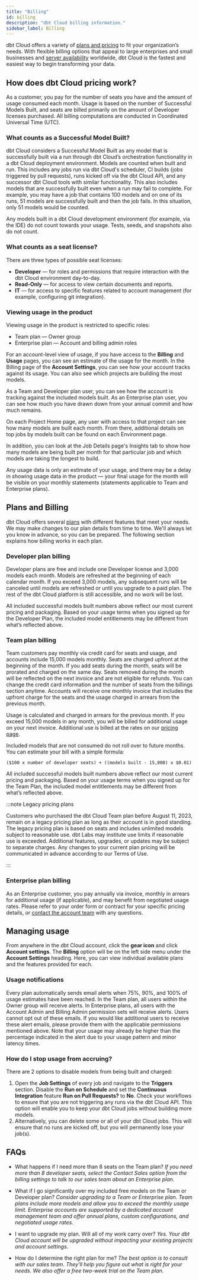 ```yaml
--- 
title: "Billing"
id: billing 
description: "dbt Cloud billing information." 
sidebar_label: Billing
---
```


dbt Cloud offers a variety of [plans and pricing](https://www.getdbt.com/pricing/) to fit your organization’s needs. With flexible billing options that appeal to large enterprises and small businesses and [server availability](/docs/cloud/about-cloud/regions-ip-addresses) worldwide, dbt Cloud is the fastest and easiest way to begin transforming your data.

## How does dbt Cloud pricing work?

As a customer, you pay for the number of seats you have and the amount of usage consumed each month. Usage is based on the number of Successful Models Built, and seats are billed primarily on the amount of Developer licenses purchased. All billing computations are conducted in Coordinated Universal Time (UTC).

### What counts as a Successful Model Built?

dbt Cloud considers a Successful Model Built as any model that is successfully built via a run through dbt Cloud’s orchestration functionality in a dbt Cloud deployment environment. Models are counted when built and run. This includes any jobs run via dbt Cloud's scheduler, CI builds (jobs triggered by pull requests), runs kicked off via the dbt Cloud API, and any successor dbt Cloud tools with similar functionality. This also includes models that are successfully built even when a run may fail to complete. For example, you may have a job that contains 100 models and on one of its runs, 51 models are successfully built and then the job fails. In this situation, only 51 models would be counted.

Any models built in a dbt Cloud development environment (for example, via the IDE) do not count towards your usage. Tests, seeds, and snapshots also do not count. 


### What counts as a seat license? 

There are three types of possible seat licenses:

* **Developer** &mdash; for roles and permissions that require interaction with the dbt Cloud environment day-to-day.
* **Read-Only** &mdash; for access to view certain documents and reports. 
* **IT** &mdash; for access to specific features related to account management (for example, configuring git integration). 

### Viewing usage in the product 

Viewing usage in the product is restricted to specific roles:

* Team plan &mdash; Owner group
* Enterprise plan &mdash; Account and billing admin roles

For an account-level view of usage, if you have access to the **Billing** and **Usage** pages, you can see an estimate of the usage for the month. In the Billing page of the **Account Settings**, you can see how your account tracks against its usage. You can also see which projects are building the most models. 

As a Team and Developer plan user, you can see how the account is tracking against the included models built. As an Enterprise plan user, you can see how much you have drawn down from your annual commit and how much remains. 

On each Project Home page, any user with access to that project can see how many models are built each month. From there, additional details on top jobs by models built can be found on each Environment page. 

In addition, you can look at the Job Details page's Insights tab to show how many models are being built per month for that particular job and which models are taking the longest to build. 

Any usage data is only an estimate of your usage, and there may be a delay in showing usage data in the product &mdash; your final usage for the month will be visible on your monthly statements (statements applicable to Team and Enterprise plans).


## Plans and Billing

dbt Cloud offers several [plans](https://www.getdbt.com/pricing) with different features that meet your needs. We may make changes to our plan details from time to time. We'll always let you know in advance, so you can be prepared. The following section explains how billing works in each plan.

### Developer plan billing

Developer plans are free and include one Developer license and 3,000 models each month. Models are refreshed at the beginning of each calendar month. If you exceed 3,000 models, any subsequent runs will be canceled until models are refreshed or until you upgrade to a paid plan. The rest of the dbt Cloud platform is still accessible, and no work will be lost.

All included successful models built numbers above reflect our most current pricing and packaging. Based on your usage terms when you signed up for the Developer Plan, the included model entitlements may be different from what’s reflected above.


### Team plan billing 

Team customers pay monthly via credit card for seats and usage, and accounts include 15,000 models monthly. Seats are charged upfront at the beginning of the month. If you add seats during the month, seats will be prorated and charged on the same day. Seats removed during the month will be reflected on the next invoice and are not eligible for refunds. You can change the credit card information and the number of seats from the billings section anytime. Accounts will receive one monthly invoice that includes the upfront charge for the seats and the usage charged in arrears from the previous month.

Usage is calculated and charged in arrears for the previous month. If you exceed 15,000 models in any month, you will be billed for additional usage on your next invoice. Additional use is billed at the rates on our [pricing page](https://www.getdbt.com/pricing). 


Included models that are not consumed do not roll over to future months. You can estimate your bill with a simple formula:

`($100 x number of developer seats) + ((models built - 15,000) x $0.01)`

All included successful models built numbers above reflect our most current pricing and packaging. Based on your usage terms when you signed up for the Team Plan, the included model entitlements may be different from what’s reflected above.

:::note Legacy pricing plans
 
Customers who purchased the dbt Cloud Team plan before August 11, 2023, remain on a legacy pricing plan as long as their account is in good standing. The legacy pricing plan is based on seats and includes unlimited models subject to reasonable use. dbt Labs may institute use limits if reasonable use is exceeded. Additional features, upgrades, or updates may be subject to separate charges. Any changes to your current plan pricing will be communicated in advance according to our Terms of Use. 

:::

### Enterprise plan billing

As an Enterprise customer, you pay annually via invoice, monthly in arrears for additional usage (if applicable), and may benefit from negotiated usage rates. Please refer to your order form or contract for your specific pricing details, or [contact the account team](https://www.getdbt.com/contact-demo) with any questions. 

## Managing usage

From anywhere in the dbt Cloud account, click the **gear icon** and click **Account settings**. The **Billing** option will be on the left side menu under the **Account Settings** heading. Here, you can view individual available plans and the features provided for each. 

### Usage notifications 

Every plan automatically sends email alerts when 75%, 90%, and 100% of usage estimates have been reached. In the Team plan, all users within the Owner group will receive alerts. In Enterprise plans, all users with the Account Admin and Billing Admin permission sets will receive alerts. Users cannot opt out of these emails. If you would like additional users to receive these alert emails, please provide them with the applicable permissions mentioned above. Note that your usage may already be higher than the percentage indicated in the alert due to your usage pattern and minor latency times. 

### How do I stop usage from accruing?

There are 2 options to disable models from being built and charged:

1. Open the **Job Settings** of every job and navigate to the **Triggers** section. Disable the **Run on Schedule** and set the **Continuous Integration** feature **Run on Pull Requests?**  to **No**. Check your workflows to ensure that you are not triggering any runs via the dbt Cloud API. This option will enable you to keep your dbt Cloud jobs without building more models. 
2. Alternatively, you can delete some or all of your dbt Cloud jobs. This will ensure that no runs are kicked off, but you will permanently lose your job(s). 


## FAQs

* What happens if I need more than 8 seats on the Team plan? 
_If you need more than 8 developer seats, select the Contact Sales option from the billing settings to talk to our sales team about an Enterprise plan._  

* What if I go significantly over my included free models on the Team or Developer plan?
_Consider upgrading to a Team or Enterprise plan. Team plans include more models and allow you to exceed the monthly usage limit. Enterprise accounts are supported by a dedicated account management team and offer annual plans, custom configurations, and negotiated usage rates._ 

* I want to upgrade my plan. Will all of my work carry over?
_Yes. Your dbt Cloud account will be upgraded without impacting your existing projects and account settings._

* How do I determine the right plan for me?
 _The best option is to consult with our sales team. They'll help you figure out what is right for your needs. We also offer a free two-week trial on the Team plan._
